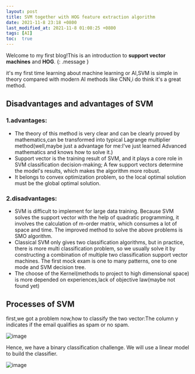 ```yaml
---
layout: post
title: SVM together with HOG feature extraction algorithm
date: 2021-11-8 23:18 +0800
last_modified_at: 2021-11-8 01:08:25 +0800
tags: [AI]
toc:  true
---
```

Welcome to my first blog!This is an introduction to **support vector machines** and **HOG**.
{: .message }

it's my first time learning about machine learning or AI,SVM is simple in theory compared with modern AI methods like CNN,i do think it's a great method.
## Disadvantages and advantages of SVM
### 1.advantages:
  - The theory of this method is very clear and can be clearly proved by mathematics,can be transformed into typical Lagrange multiplier method(well,maybe just a advantage for me:I've just learned Advanced mathematics and knows how to solve it.)
  - Support vector is the training result of SVM, and it plays a core role in SVM classification decision-making; A few support vectors determine the model's results, which makes the algorithm more robust.
  - It belongs to convex optimization problem, so the local optimal solution must be the global optimal solution.
### 2.disadvantages:
  - SVM is difficult to implement for large data training. Because SVM solves the support vector with the help of quadratic programming, it involves the calculation of m-order matrix, which consumes a lot of space and time. The improved method to solve the above problems is SMO algorithm.
  - Classical SVM only gives two classification algorithms, but in practice, there is more multi classification problem, so we usually solve it by constructing a combination of multiple two classification support vector machines. The first mock exam is one to many patterns, one to one mode and SVM decision tree.
  - The choose of the Kernel(methods to project to high dimensional space) is more depended on experiences,lack of objective law(maybe not found yet)
  
## Processes of SVM

first,we got a problem now,how to classify the two vector:The column y indicates if the email qualifies as spam or no spam.

![image](https://s3.bmp.ovh/imgs/2022/01/263690e569eb59bc.png)

Hence, we have a binary classification challenge. We will use a linear model to build the classifier.

![image](https://s3.bmp.ovh/imgs/2022/01/04eb5d3d298e796a.png)
